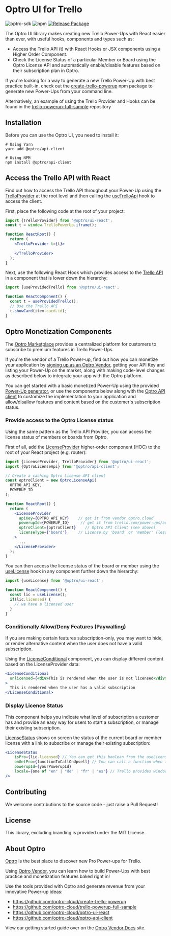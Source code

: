 # Optro UI for Trello
![optro-sdk](https://img.shields.io/badge/Optro-SDK-blue)
![npm](https://img.shields.io/npm/v/@optro/ui-react)
[![Release Package](https://github.com/optro-cloud/optro-ui-react/actions/workflows/main.yml/badge.svg)](https://github.com/optro-cloud/optro-ui-react/actions/workflows/main.yml)

The Optro UI library makes creating new Trello Power-Ups with React easier than ever, with useful hooks, components and types such as:
* Access the Trello API (t) with React Hooks or JSX components using a Higher Order Component.
* Check the License Status of a particular Member or Board using the Optro License API and automatically enable/disable features based on their subscription plan in Optro.

If you're looking for a way to generate a new Trello Power-Up with best practice built-in, check out the [create-trello-powerup](https://github.com/optro-cloud/create-trello-powerup) npm package to generate new Power-Ups from your command line.

Alternatively, an example of using the Trello Provider and Hooks can be found in the [trello-powerup-full-sample](https://github.com/optro-cloud/trello-powerup-full-sample/blob/main/src/router.tsx#L17) repository

## Installation

Before you can use the Optro UI, you need to install it:

```console
# Using Yarn
yarn add @optro/api-client

# Using NPM
npm install @optro/api-client
```

##  Access the Trello API with React

Find out how to access the Trello API throughout your Power-Up using the [TrelloProvider](https://github.com/optro-cloud/optro-ui-react/blob/main/src/trello-provider/TrelloProvider.tsx) at the root level and then calling the [useTrelloApi](https://github.com/optro-cloud/optro-ui-react/blob/main/src/use-trello-api/useTrelloApi.ts) hook to access the client.

First, place the following code at the root of your project:

```jsx
import {TrelloProvider} from '@optro/ui-react';
const t = window.TrelloPowerUp.iframe();

function ReactRoot() {
  return (
    <TrelloProvider t={t}>
      ...
    </TrelloProvider>
  );
}
```

Next, use the following React Hook which provides access to the [Trello API](https://developer.atlassian.com/cloud/trello/power-ups/client-library/getting-and-setting-data/) in a component that is lower down the hierarchy:

```jsx
import {useProvidedTrello} from '@optro/ui-react';

function ReactComponent() {
  const t = useProvidedTrello();
  // Use the Trello API
  t.showCard(item.card.id);
}
```

## Optro Monetization Components

The [Optro Marketplace](https://www.optro.cloud) provides a centralized platform for customers to subscribe to premium features in Trello Power-Ups.

If you're the vendor of a Trello Power-up, find out how you can monetize your application by [signing up as an Optro Vendor](https://vendor.optro.cloud), getting your API Key and listing your Power-Up on the market, along with making code-level changes as described below to integrate your app with the Optro platform.

You can get started with a basic monetized Power-Up using the provided [Power-Up generator](https://github.com/optro-cloud/create-trello-powerup), or use the components below along with the [Optro  API client](https://github.com/optro-cloud/optro-api-client) to customize the implementation to your application and allow/disallow features and content based on the customer's subscription status.

### Provide access to the Optro License status

Using the same pattern as the Trello API Provider, you can access the license status of members or boards from Optro.

First of all, add the [LicenseProvider](https://github.com/optro-cloud/optro-ui-react/blob/main/src/license-provider/LicenseProvider.tsx) higher-order component (HOC) to the root of your React project (e.g. router):

```jsx
import {LicenseProvider, TrelloProvider} from '@optro/ui-react';  
import {OptroLicenseApi} from '@optro/api-client';

// Create a caching Optro License API client
const optroClient = new OptroLicenseApi(
  OPTRO_API_KEY,
  POWERUP_ID
);

function ReactRoot() {
  return ( 
    <LicenseProvider
      apiKey={OPTRO_API_KEY}    // get it from vendor.optro.cloud
      powerupId={POWERUP_ID}     // get it from trello.com/power-ups/admin
      optroClient={optroClient}    // Optro API Client (see above)
      licenseType={'board'}     // License by 'board' or 'member' (less common)
    >
      ...
    </LicenseProvider>
  );
}
```

You can then access the license status of the board or member using the [useLicense](https://github.com/optro-cloud/optro-ui-react/blob/main/src/use-license/useLicense.ts) hook in any component further down the hierarchy:

```jsx
import {useLicense} from '@optro/ui-react';

function ReactComponent() {
  const lic = useLicense();
  if(lic.licensed) {
    // we have a licensed user
  }
}
```

### Conditionally Allow/Deny Features (Paywalling)

If you are making certain features subscription-only, you may want to hide, or render alternative content when the user does not have a valid subscription.

Using the [LicenseConditional](https://github.com/optro-cloud/optro-ui-react/blob/main/src/license-conditional/LicenseConditional.tsx) component, you can display different content based on the LicenseProvider data:

```jsx
<LicenseConditional
  unlicensed={<div>This is rendered when the user is not licensed</div>}
>
  This is rendered when the user has a valid subscription
</LicenseConditional>
```

### Display Licence Status

This component helps you indicate what level of subscription a customer has and provide an easy way for users to start a subscription, or manage their existing subscription.

[LicenseStatus](https://github.com/optro-cloud/optro-ui-react/blob/main/src/license-status/LicenseStatus.tsx) shows on screen the status of the current board or member license with a link to subscribe or manage their existing subscription:

```jsx
<LicenseStatus
    isPro={lic.licensed} // You can get this boolean from the useLicense() hook
    onGetPro={functionToCallOnUpsell} // You can call a function when the user wants to upgrade (e.g. direct to Optro Listing page)
    powerupId={yourPowerupId}
    locale={one of "en" | "de" | "fr" | "es"} // Trello provides window.locale for this
/>
```

## Contributing

We welcome contributions to the source code - just raise a Pull Request!

## License

This library, excluding branding is provided under the MIT License.

## About Optro

[Optro](https://www.optro.cloud) is the best place to discover new Pro Power-ups for Trello.

Using [Optro Vendor](https://vendor.optro.cloud), you can learn how to build Power-Ups with best practice and monetization features baked right in!

Use the tools provided with Optro and generate revenue from your innovative Power-up ideas:
* https://github.com/optro-cloud/create-trello-powerup
* https://github.com/optro-cloud/trello-powerup-full-sample
* https://github.com/optro-cloud/optro-ui-react
* https://github.com/optro-cloud/optro-api-client

View our getting started guide over on the [Optro Vendor Docs](https://docs.appfox.io/optro-vendor/) site.

